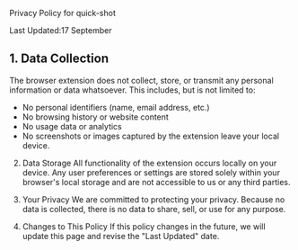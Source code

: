  Privacy Policy for quick-shot

Last Updated:17 September

## 1. Data Collection
The browser extension does not collect, store, or transmit any personal information or data whatsoever. This includes, but is not limited to:
- No personal identifiers (name, email address, etc.)
- No browsing history or website content
- No usage data or analytics
- No screenshots or images captured by the extension leave your local device.

 2. Data Storage
All functionality of the extension occurs locally on your device. Any user preferences or settings are stored solely within your browser's local storage and are not accessible to us or any third parties.

 4. Your Privacy
We are committed to protecting your privacy. Because no data is collected, there is no data to share, sell, or use for any purpose.

 5. Changes to This Policy
If this policy changes in the future, we will update this page and revise the "Last Updated" date.

